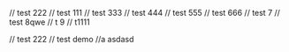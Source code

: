 // test 222
// test 111
// test 333
// test 444
// test 555
// test 666
// test 7
// test 8qwe
// t 9
// t1111

// test 222
// test demo
//a
asdasd
